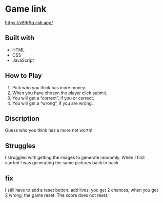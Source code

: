 # Game link

https://x89r5q.csb.app/

## Built with

- HTML
- CSS
- JavaScript

## How to Play

1. Pick who you think has more money.
2. When you have chosen the player click submit.
3. You will get a “correct”, if you or correct.
4. You will get a “wrong”, if you are wrong.

## Discription
Guess who you think has a more net worth!

## Struggles

I struggled with getting the images to generate randomly. When I first started I was generating the same pictures back to back.

## fix

I still have to add a reset button.
add lives, you get 2 chances, when you get 2 wrong, the game reset.
The score does not reset.

